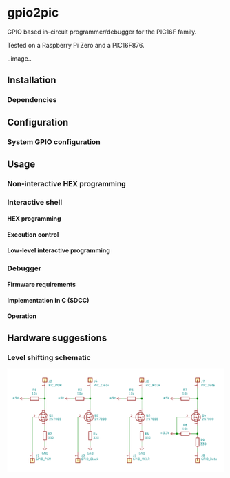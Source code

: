 # gpio2pic

GPIO based in-circuit programmer/debugger for the PIC16F family.

Tested on a Raspberry Pi Zero and a PIC16F876.

..image..

## Installation

### Dependencies

## Configuration

### System GPIO configuration

## Usage

### Non-interactive HEX programming

### Interactive shell

#### HEX programming

#### Execution control

#### Low-level interactive programming

### Debugger

#### Firmware requirements

#### Implementation in C (SDCC)

#### Operation

## Hardware suggestions

### Level shifting schematic

![Level shifting schematic](docs/levelshift/output.svg)